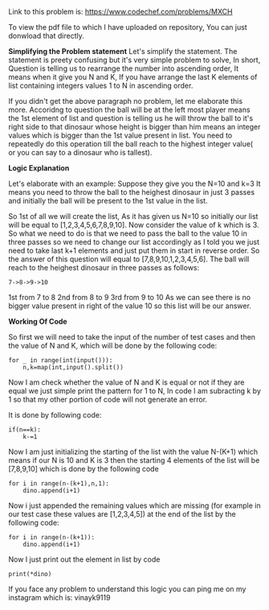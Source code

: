 Link to this problem is: https://www.codechef.com/problems/MXCH

To view the pdf file to which I have uploaded on repository, You can just donwload that directly.

<b>Simplifying the Problem statement</b>
Let's simplify the statement.
The statement is preety confusing but it's very simple problem to solve, In short, Question is telling us to rearrange the number into ascending order, It means when it give you N and K, If you have arrange the last K elements of list containing integers values 1 to N in ascending order.

If you didn't get the above paragraph no problem, let me elaborate this more.
Accoridng to question the ball will be at the left most player means the 1st element of list and question is telling us he will throw the ball to it's right side to that dinosaur whose height is bigger than him means an integer values which is bigger than the 1st value present in list. You need to repeatedly do this operation till the ball reach to the highest integer value( or you can say to a dinosaur who is tallest).

<b> Logic Explanation </b>

Let's elaborate with an example:
Suppose they give you the N=10 and k=3
It means you need to throw the ball to the heighest dinosaur in just 3 passes and initially the ball will be present to the 1st value in the list.

So 1st of all we will create the list, As it has given us N=10 so initially our list will be equal to [1,2,3,4,5,6,7,8,9,10]. Now consider the value of k which is 3. So what we need to do is that we need to pass the ball to the value 10 in three passes so we need to change our list accordingly as I told you we just need to take last k+1 elements and just put them in start in reverse order. So the answer of this question will equal to [7,8,9,10,1,2,3,4,5,6]. The ball will reach to the heighest dinosaur in three passes as follows:
```
7->8->9->10
```
1st from 7 to 8
2nd from 8 to 9
3rd from 9 to 10
As we can see there is no bigger value present in right of the value 10 so this list will be our answer.

<b> Working Of Code </b>

So first we will need to take the input of the number of test cases and then the value of N and K, which will be done by the following code:

```
for _ in range(int(input())):
    n,k=map(int,input().split())
```

Now I am check whether the value of N and K is equal or not if they are equal we just simple print the pattern for 1 to N, In code I am subracting k by 1 so that my other portion of code will not generate an error.

It is done by following code:

```
if(n==k):
	k-=1
```
Now I am just initializing the starting of the list with the value N-(K+1) which means if our N is 10 and K is 3 then the starting 4 elements of the list will be [7,8,9,10] which is done by the following code

```
for i in range(n-(k+1),n,1):
	dino.append(i+1)
```

Now i just appended the remaining values which are missing (for example in our test case these values are [1,2,3,4,5]) at the end of the list by the following code:

```
for i in range(n-(k+1)):
	dino.append(i+1)
```

Now I just print out the element in list by code
```
print(*dino)
```

If you face any problem to understand this logic you can ping me on my instagram which is: vinayk9119

